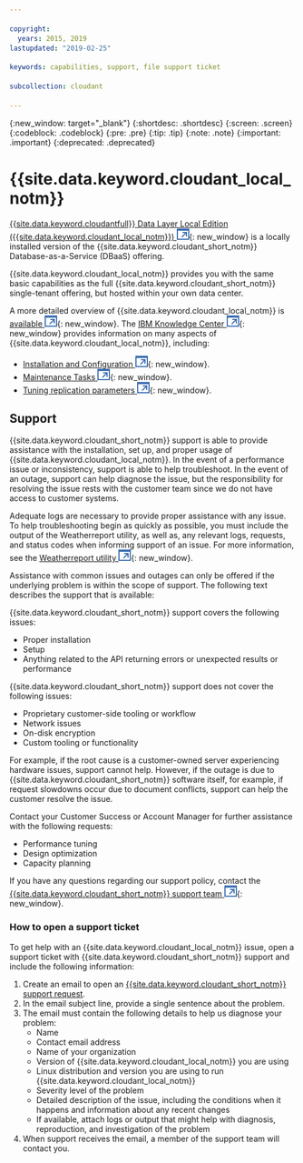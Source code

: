 ```yaml
---

copyright:
  years: 2015, 2019
lastupdated: "2019-02-25"

keywords: capabilities, support, file support ticket

subcollection: cloudant

---
```


{:new_window: target="_blank"}
{:shortdesc: .shortdesc}
{:screen: .screen}
{:codeblock: .codeblock}
{:pre: .pre}
{:tip: .tip}
{:note: .note}
{:important: .important}
{:deprecated: .deprecated}

<!-- Acrolinx: 2017-05-10 -->

# {{site.data.keyword.cloudant_local_notm}}

[{{site.data.keyword.cloudantfull}} Data Layer Local Edition ({{site.data.keyword.cloudant_local_notm}}) ![External link icon](../images/launch-glyph.svg "External link icon")](https://www.ibm.com/support/knowledgecenter/SSTPQH_1.1.0/com.ibm.cloudant.local.doc/SSTPQH_1.1.0_welcome.html){: new_window} is a locally installed version of the {{site.data.keyword.cloudant_short_notm}} Database-as-a-Service (DBaaS) offering.

{{site.data.keyword.cloudant_local_notm}} provides you with the same basic capabilities as the full {{site.data.keyword.cloudant_short_notm}} single-tenant offering,
but hosted within your own data center.

A more detailed overview of {{site.data.keyword.cloudant_local_notm}} is
[available ![External link icon](../images/launch-glyph.svg "External link icon")](https://www.ibm.com/support/knowledgecenter/en/SSTPQH_1.1.0/com.ibm.cloudant.local.install.doc/topics/clinstall_cloudant_local_overview.html){: new_window}.
The
[IBM Knowledge Center ![External link icon](../images/launch-glyph.svg "External link icon")](https://www.ibm.com/support/knowledgecenter/en/SSTPQH_1.1.0/com.ibm.cloudant.local.doc/SSTPQH_1.1.0_welcome.html){: new_window}
provides information on many aspects of {{site.data.keyword.cloudant_local_notm}},
including:

-   [Installation and Configuration ![External link icon](../images/launch-glyph.svg "External link icon")](https://www.ibm.com/support/knowledgecenter/en/SSTPQH_1.1.0/com.ibm.cloudant.local.install.doc/topics/clinstall_installing.html){: new_window}.
-   [Maintenance Tasks ![External link icon](../images/launch-glyph.svg "External link icon")](https://www.ibm.com/support/knowledgecenter/en/SSTPQH_1.1.0/com.ibm.cloudant.local.install.doc/topics/clinstall_maintenance_tasks_overview.html){: new_window}.
-   [Tuning replication parameters ![External link icon](../images/launch-glyph.svg "External link icon")](https://www.ibm.com/support/knowledgecenter/en/SSTPQH_1.1.0/com.ibm.cloudant.local.install.doc/topics/clinstall_tuning_parameters_replication_cases.html){: new_window}.

## Support

{{site.data.keyword.cloudant_short_notm}} support is able to provide assistance with the installation, set up, and proper usage of {{site.data.keyword.cloudant_local_notm}}. In the event of a performance issue or inconsistency, support is able to help troubleshoot. In the event of an outage, support can help diagnose the issue, but the responsibility for resolving the issue rests with the customer team since we do not have access to customer systems.

Adequate logs are necessary to provide proper assistance with any issue. To help troubleshooting begin as quickly as possible, you must include the output of the Weatherreport utility, as well as, any relevant logs, requests, and status codes when informing support of an issue. For more information, see the [Weatherreport utility ![External link icon](../images/launch-glyph.svg "External link icon")](https://www.ibm.com/support/knowledgecenter/SSTPQH_1.1.0/com.ibm.cloudant.local.install.doc/topics/clinstall_checking_health_cluster_with_weatherreport.html){: new_window}.

Assistance with common issues and outages can only be offered if the underlying problem is within the scope of support. The following text describes the support that is available: 

{{site.data.keyword.cloudant_short_notm}} support covers the following issues:
- Proper installation
- Setup
- Anything related to the API returning errors or unexpected results or performance

{{site.data.keyword.cloudant_short_notm}} support does not cover the following issues:
- Proprietary customer-side tooling or workflow
- Network issues 
- On-disk encryption 
- Custom tooling or functionality

For example, if the root cause is a customer-owned server experiencing hardware issues, support cannot help. However, if the outage is due to {{site.data.keyword.cloudant_short_notm}} software itself, for example, if request slowdowns occur due to document conflicts, support can help the customer resolve the issue.

Contact your Customer Success or Account Manager for further assistance with the following requests:
- Performance tuning
- Design optimization
- Capacity planning

If you have any questions regarding our support policy, contact the [{{site.data.keyword.cloudant_short_notm}} support team ![External link icon](../images/launch-glyph.svg "External link icon")](mailto:support@cloudant.com){: new_window}.

### How to open a support ticket
To get help with an {{site.data.keyword.cloudant_local_notm}} issue, open a support ticket with {{site.data.keyword.cloudant_short_notm}} support and include the following information:

1. Create an email to open an [{{site.data.keyword.cloudant_short_notm}} support request](mailto:support@cloudant.com).
2. In the email subject line, provide a single sentence about the problem.
3. The email must contain the following details to help us diagnose your problem:
    - Name
    - Contact email address
    - Name of your organization
    - Version of {{site.data.keyword.cloudant_local_notm}} you are using
    - Linux distribution and version you are using to run {{site.data.keyword.cloudant_local_notm}}
    - Severity level of the problem
    - Detailed description of the issue, including the conditions when it happens and information about any recent changes
    - If available, attach logs or output that might help with diagnosis, reproduction, and investigation of the problem
4. When support receives the email, a member of the support team will contact you.

